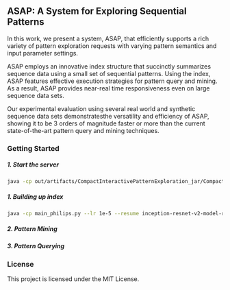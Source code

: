 ## ASAP: A System for Exploring Sequential Patterns

In this work, we present a system, ASAP, that efficiently supports a rich variety of 
pattern exploration requests with varying pattern semantics and input parameter settings. 

ASAP employs an innovative index structure that succinctly summarizes sequence data using
 a small set of sequential patterns. Using the index, ASAP features effective execution 
 strategies for pattern query and mining. As a result, ASAP provides near-real time 
 responsiveness even on large sequence data sets. 
 
Our experimental evaluation using several real world and synthetic sequence data sets 
demonstratesthe versatility and efficiency of ASAP, showing it to be 3 orders of magnitude 
faster or more than the current state-of-the-art pattern query and mining techniques.

### Getting Started

##### 1. Start the server
```bash
java -cp out/artifacts/CompactInteractivePatternExploration_jar/CompactInteractivePatternExploration.jar interactive.server.Startup
```
##### 1. Building up index
```bash
java -cp main_philips.py --lr 1e-5 --resume inception-resnet-v2-model-resize-299-normalized/model_best.pth.tar -b 64 -e
```
##### 2. Pattern Mining

##### 3. Pattern Querying 

### License

This project is licensed under the MIT License.
